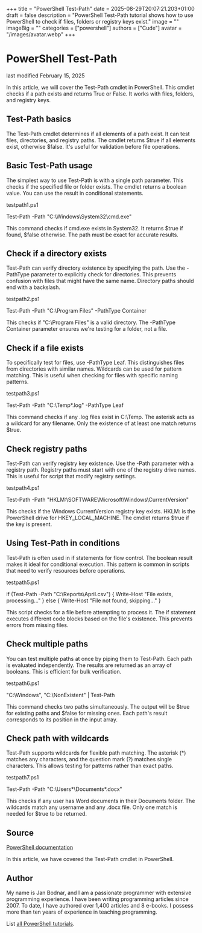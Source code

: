 +++
title = "PowerShell Test-Path"
date = 2025-08-29T20:07:21.203+01:00
draft = false
description = "PowerShell Test-Path tutorial shows how to use PowerShell to check if files, folders or registry keys exist."
image = ""
imageBig = ""
categories = ["powershell"]
authors = ["Cude"]
avatar = "/images/avatar.webp"
+++

# PowerShell Test-Path

last modified February 15, 2025

In this article, we will cover the Test-Path cmdlet in
PowerShell. This cmdlet checks if a path exists and returns True or False.
It works with files, folders, and registry keys.

## Test-Path basics

The Test-Path cmdlet determines if all elements of a path exist.
It can test files, directories, and registry paths. The cmdlet returns $true
if all elements exist, otherwise $false. It's useful for validation before
file operations.

## Basic Test-Path usage

The simplest way to use Test-Path is with a single path parameter.
This checks if the specified file or folder exists. The cmdlet returns a
boolean value. You can use the result in conditional statements.

testpath1.ps1
  

Test-Path -Path "C:\Windows\System32\cmd.exe"

This command checks if cmd.exe exists in System32. It returns $true if found,
$false otherwise. The path must be exact for accurate results.

## Check if a directory exists

Test-Path can verify directory existence by specifying the path.
Use the -PathType parameter to explicitly check for directories. This prevents
confusion with files that might have the same name. Directory paths should end
with a backslash.

testpath2.ps1
  

Test-Path -Path "C:\Program Files\" -PathType Container

This checks if "C:\Program Files\" is a valid directory. The -PathType Container
parameter ensures we're testing for a folder, not a file.

## Check if a file exists

To specifically test for files, use -PathType Leaf. This distinguishes files
from directories with similar names. Wildcards can be used for pattern matching.
This is useful when checking for files with specific naming patterns.

testpath3.ps1
  

Test-Path -Path "C:\Temp\*.log" -PathType Leaf

This command checks if any .log files exist in C:\Temp. The asterisk acts as
a wildcard for any filename. Only the existence of at least one match returns
$true.

## Check registry paths

Test-Path can verify registry key existence. Use the -Path parameter
with a registry path. Registry paths must start with one of the registry drive
names. This is useful for script that modify registry settings.

testpath4.ps1
  

Test-Path -Path "HKLM:\SOFTWARE\Microsoft\Windows\CurrentVersion"

This checks if the Windows CurrentVersion registry key exists. HKLM: is the
PowerShell drive for HKEY_LOCAL_MACHINE. The cmdlet returns $true if the key
is present.

## Using Test-Path in conditions

Test-Path is often used in if statements for flow control. The
boolean result makes it ideal for conditional execution. This pattern is common
in scripts that need to verify resources before operations.

testpath5.ps1
  

if (Test-Path -Path "C:\Reports\April.csv") {
    Write-Host "File exists, processing..."
} else {
    Write-Host "File not found, skipping..."
}

This script checks for a file before attempting to process it. The if statement
executes different code blocks based on the file's existence. This prevents
errors from missing files.

## Check multiple paths

You can test multiple paths at once by piping them to Test-Path.
Each path is evaluated independently. The results are returned as an array of
booleans. This is efficient for bulk verification.

testpath6.ps1
  

"C:\Windows", "C:\NonExistent" | Test-Path

This command checks two paths simultaneously. The output will be $true for
existing paths and $false for missing ones. Each path's result corresponds
to its position in the input array.

## Check path with wildcards

Test-Path supports wildcards for flexible path matching. The
asterisk (*) matches any characters, and the question mark (?) matches single
characters. This allows testing for patterns rather than exact paths.

testpath7.ps1
  

Test-Path -Path "C:\Users\*\Documents\*.docx"

This checks if any user has Word documents in their Documents folder. The
wildcards match any username and any .docx file. Only one match is needed
for $true to be returned.

## Source

[PowerShell documentation](https://docs.microsoft.com/en-us/powershell/)

In this article, we have covered the Test-Path cmdlet in PowerShell.

## Author

My name is Jan Bodnar, and I am a passionate programmer with extensive
programming experience. I have been writing programming articles since 2007.
To date, I have authored over 1,400 articles and 8 e-books. I possess more
than ten years of experience in teaching programming.

List [all PowerShell tutorials](/powershell/).